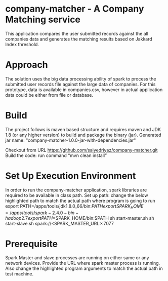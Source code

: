 # company-matcher - A Company Matching service
This application compares the user submitted records against the all companies data and generates the matching results based on 
Jakkard Index threshold.


# Approach
The solution uses the big data processing ability of spark to process the submitted user records file against the large data of companies. For this prototype, data is available in companies.csv, however in actual application data could be either from file or database.

# Build
The project follows is maven based structure and requires maven and JDK 1.8 (or any higher version) to build and package the binary (jar). Generated jar name: "company-matcher-1.0.0-jar-with-dependencies.jar"

Checkout from URL https://github.com/saiyedriyaz/company-matcher.git 
Build the code: run command “mvn clean install”

# Set Up Execution Environment
In order to run the company-matcher application, spark libraries are required to be available in class path. 
Set up path: change the below highlighted path to match the actual path where program is going to run
export PATH=/apps/tools/jdk1.8.0_66/bin:$PATH
export SPARK_HOME=/apps/tools/spark-2.4.0-bin-hadoop2.7
export PATH=$SPARK_HOME/bin:$PATH
sh start-master.sh
sh start-slave.sh spark://<SPARK_MASTER_URL>:7077

# Prerequisite
Spark Master and slave processes are running on either same or any network devices. Provide the URL where spark master process is running. Also change the highlighted program arguments to match the actual path in test machine.
